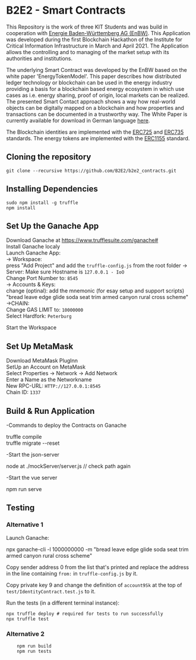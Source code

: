# B2E2 - Smart Contracts

This Repository is the work of three KIT Students and was build in cooperation with [Energie Baden-Württemberg AG (EnBW)](https://www.enbw.com/).
This Application was developed during the first Blockchain Hackathon of the Institute for Critical Information Infrastructure in March and April 2021.
The Application allows the controlling and to managing of the market setup with its authorities and institutions.

The underlying Smart Contract was developed by the EnBW based on the white paper 'EnergyTokenModel'.
This paper describes how distributed ledger technology or blockchain can be used in the energy industry providing a basis for a blockchain based energy ecosystem in which use cases as i.e. energy sharing, proof of origin, local markets can be realized. The presented Smart Contact approach shows a way how real-world objects can be digitally mapped on a blockchain and how properties and transactions can be documented in a trustworthy way. The White Paper is currently available for download in German language [here](https://it-architecture.enbw.com/whitepaper-energy-token-model/).

The Blockchain identities are implemented with the [ERC725](https://github.com/ethereum/EIPs/issues/725) and [ERC735](https://github.com/ethereum/EIPs/issues/735) standards. The energy tokens are implemented with the [ERC1155](https://github.com/ethereum/EIPs/issues/1155) standard.

## Cloning the repository

    git clone --recursive https://github.com/B2E2/b2e2_contracts.git

## Installing Dependencies

    sudo npm install -g truffle
    npm install

## Set Up the Ganache App

Download Ganache at https://www.trufflesuite.com/ganache#  
Install Ganache localy  
Launch Ganache App:  
-> Workspace:  
press "Add Project" and add the `truffle-config.js` from the root folder
-> Server:
Make sure Hostname is `127.0.0.1 - IoO`  
Change Port Number to: `8545`  
-> Accounts & Keys:  
change (optinal): add the mnemonic (for esay setup and support scripts) "bread leave edge glide soda seat trim armed canyon rural cross scheme"  
->CHAIN:  
Change GAS LIMIT to: `10000000`  
Select Hardfork: `Peterburg`

Start the Workspace

## Set Up MetaMask

Download MetaMask PlugInn  
SetUp an Account on MetaMask  
Select Properties -> Network -> Add Network  
Enter a Name as the Networkname  
New RPC-URL: `HTTP://127.0.0.1:8545`  
Chain ID: `1337`

## Build & Run Application

-Commands to deploy the Contracts on Ganache

truffle compile  
truffle migrate --reset

-Start the json-server

node at ./mockServer/server.js // check path again

-Start the vue server

npm run serve

## Testing

### Alternative 1

Launch Ganache:

npx ganache-cli -l 1000000000 -m "bread leave edge glide soda seat trim armed canyon rural cross scheme"

Copy sender address 0 from the list that's printed and replace the address in the line containing `from:` in `truffle-config.js` by it.

Copy private key 9 and change the definition of `account9Sk` at the top of `test/IdentityContract.test.js` to it.

Run the tests (in a different terminal instance):

    npx truffle deploy # required for tests to run successfully
    npx truffle test

### Alternative 2

```
    npm run build
    npm run tests
```
